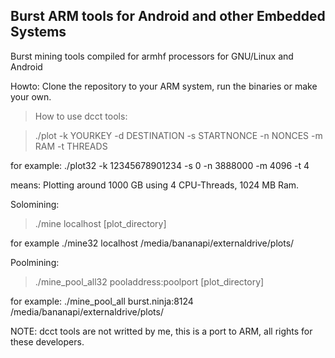 ## Burst ARM tools for Android and other Embedded Systems

Burst mining tools compiled for armhf processors for GNU/Linux and Android 

Howto: Clone the repository to your ARM system, run the binaries or  make your own.

> How to use dcct tools:

> ./plot -k YOURKEY -d DESTINATION -s STARTNONCE -n NONCES -m RAM -t THREADS

for example: ./plot32 -k 12345678901234 -s 0 -n 3888000 -m 4096 -t 4

means: Plotting around 1000 GB using 4 CPU-Threads, 1024 MB Ram. 

Solomining:
> ./mine localhost [plot_directory]

for example ./mine32 localhost /media/bananapi/externaldrive/plots/

Poolmining:
> ./mine_pool_all32 pooladdress:poolport [plot_directory]

for example: ./mine_pool_all burst.ninja:8124 /media/bananapi/externaldrive/plots/


NOTE: dcct tools are not writted by me, this is a port to ARM, all rights for these developers.
